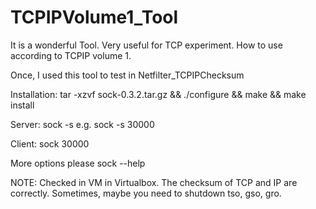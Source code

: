 # TCPIPVolume1_Tool
It is a wonderful Tool. Very useful for TCP experiment. How to use according to TCPIP volume 1.

Once, I used this tool to test in Netfilter_TCPIPChecksum

Installation:  tar -xzvf sock-0.3.2.tar.gz   && ./configure && make && make install

Server: sock -s <port> e.g. sock -s 30000

Client: sock <ServerIP> 30000

More options please sock --help

NOTE:
Checked in VM in Virtualbox. The checksum of TCP and IP are correctly.
Sometimes, maybe you need to shutdown tso, gso, gro.
